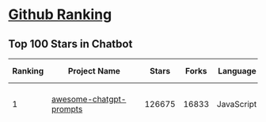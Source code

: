 [Github Ranking](../README.md)
==========

## Top 100 Stars in Chatbot

| Ranking | Project Name | Stars | Forks | Language | Open Issues | Description | Last Commit |
| ------- | ------------ | ----- | ----- | -------- | ----------- | ----------- | ----------- |
| 1 | [awesome-chatgpt-prompts](https://github.com/f/awesome-chatgpt-prompts) | 126675 | 16833 | JavaScript | 0 | This repo includes ChatGPT prompt curation to use ChatGPT and other LLM tools better. | 2025-05-24T05:14:58Z |
| 2 | [funNLP](https://github.com/fighting41love/funNLP) | 73636 | 14861 | Python | 33 | 中英文敏感词、语言检测、中外手机/电话归属地/运营商查询、名字推断性别、手机号抽取、身份证抽取、邮箱抽取、中日文人名库、中文缩写库、拆字词典、词汇情感值、停用词、反动词表、暴恐词表、繁简体转换、英文模拟中文发音、汪峰歌词生成器、职业名称词库、同义词库、反义词库、否定词库、汽车品牌词库、汽车零件词库、连续英文切割、各种中文词向量、公司名字大全、古诗词库、IT词库、财经词库、成语词库、地名词库、历史名人词库、诗词词库、医学词库、饮食词库、法律词库、汽车词库、动物词库、中文聊天语料、中文谣言数据、百度中文问答数据集、句子相似度匹配算法集合、bert资源、文本生成&摘要相关工具、cocoNLP信息抽取工具、国内电话号码正则匹配、清华大学XLORE:中英文跨语言百科知识图谱、清华大学人工智能技术系列报告、自然语言生成、NLU太难了系列、自动对联数据及机器人、用户名黑名单列表、罪名法务名词及分类模型、微信公众号语料、cs224n深度学习自然语言处理课程、中文手写汉字识别、中文自然语言处理 语料/数据集、变量命名神器、分词语料库+代码、任务型对话英文数据集、ASR 语音数据集 + 基于深度学习的中文语音识别系统、笑声检测器、Microsoft多语言数字/单位/如日期时间识别包、中华新华字典数据库及api(包括常用歇后语、成语、词语和汉字)、文档图谱自动生成、SpaCy 中文模型、Common Voice语音识别数据集新版、神经网络关系抽取、基于bert的命名实体识别、关键词(Keyphrase)抽取包pke、基于医疗领域知识图谱的问答系统、基于依存句法与语义角色标注的事件三元组抽取、依存句法分析4万句高质量标注数据、cnocr：用来做中文OCR的Python3包、中文人物关系知识图谱项目、中文nlp竞赛项目及代码汇总、中文字符数据、speech-aligner: 从“人声语音”及其“语言文本”产生音素级别时间对齐标注的工具、AmpliGraph: 知识图谱表示学习(Python)库：知识图谱概念链接预测、Scattertext 文本可视化(python)、语言/知识表示工具：BERT & ERNIE、中文对比英文自然语言处理NLP的区别综述、Synonyms中文近义词工具包、HarvestText领域自适应文本挖掘工具（新词发现-情感分析-实体链接等）、word2word：(Python)方便易用的多语言词-词对集：62种语言/3,564个多语言对、语音识别语料生成工具：从具有音频/字幕的在线视频创建自动语音识别(ASR)语料库、构建医疗实体识别的模型（包含词典和语料标注）、单文档非监督的关键词抽取、Kashgari中使用gpt-2语言模型、开源的金融投资数据提取工具、文本自动摘要库TextTeaser: 仅支持英文、人民日报语料处理工具集、一些关于自然语言的基本模型、基于14W歌曲知识库的问答尝试--功能包括歌词接龙and已知歌词找歌曲以及歌曲歌手歌词三角关系的问答、基于Siamese bilstm模型的相似句子判定模型并提供训练数据集和测试数据集、用Transformer编解码模型实现的根据Hacker News文章标题自动生成评论、用BERT进行序列标记和文本分类的模板代码、LitBank：NLP数据集——支持自然语言处理和计算人文学科任务的100部带标记英文小说语料、百度开源的基准信息抽取系统、虚假新闻数据集、Facebook: LAMA语言模型分析，提供Transformer-XL/BERT/ELMo/GPT预训练语言模型的统一访问接口、CommonsenseQA：面向常识的英文QA挑战、中文知识图谱资料、数据及工具、各大公司内部里大牛分享的技术文档 PDF 或者 PPT、自然语言生成SQL语句（英文）、中文NLP数据增强（EDA）工具、英文NLP数据增强工具 、基于医药知识图谱的智能问答系统、京东商品知识图谱、基于mongodb存储的军事领域知识图谱问答项目、基于远监督的中文关系抽取、语音情感分析、中文ULMFiT-情感分析-文本分类-语料及模型、一个拍照做题程序、世界各国大规模人名库、一个利用有趣中文语料库 qingyun 训练出来的中文聊天机器人、中文聊天机器人seqGAN、省市区镇行政区划数据带拼音标注、教育行业新闻语料库包含自动文摘功能、开放了对话机器人-知识图谱-语义理解-自然语言处理工具及数据、中文知识图谱：基于百度百科中文页面-抽取三元组信息-构建中文知识图谱、masr: 中文语音识别-提供预训练模型-高识别率、Python音频数据增广库、中文全词覆盖BERT及两份阅读理解数据、ConvLab：开源多域端到端对话系统平台、中文自然语言处理数据集、基于最新版本rasa搭建的对话系统、基于TensorFlow和BERT的管道式实体及关系抽取、一个小型的证券知识图谱/知识库、复盘所有NLP比赛的TOP方案、OpenCLaP：多领域开源中文预训练语言模型仓库、UER：基于不同语料+编码器+目标任务的中文预训练模型仓库、中文自然语言处理向量合集、基于金融-司法领域(兼有闲聊性质)的聊天机器人、g2pC：基于上下文的汉语读音自动标记模块、Zincbase 知识图谱构建工具包、诗歌质量评价/细粒度情感诗歌语料库、快速转化「中文数字」和「阿拉伯数字」、百度知道问答语料库、基于知识图谱的问答系统、jieba_fast 加速版的jieba、正则表达式教程、中文阅读理解数据集、基于BERT等最新语言模型的抽取式摘要提取、Python利用深度学习进行文本摘要的综合指南、知识图谱深度学习相关资料整理、维基大规模平行文本语料、StanfordNLP 0.2.0：纯Python版自然语言处理包、NeuralNLP-NeuralClassifier：腾讯开源深度学习文本分类工具、端到端的封闭域对话系统、中文命名实体识别：NeuroNER vs. BertNER、新闻事件线索抽取、2019年百度的三元组抽取比赛：“科学空间队”源码、基于依存句法的开放域文本知识三元组抽取和知识库构建、中文的GPT2训练代码、ML-NLP - 机器学习(Machine Learning)NLP面试中常考到的知识点和代码实现、nlp4han:中文自然语言处理工具集(断句/分词/词性标注/组块/句法分析/语义分析/NER/N元语法/HMM/代词消解/情感分析/拼写检查、XLM：Facebook的跨语言预训练语言模型、用基于BERT的微调和特征提取方法来进行知识图谱百度百科人物词条属性抽取、中文自然语言处理相关的开放任务-数据集-当前最佳结果、CoupletAI - 基于CNN+Bi-LSTM+Attention 的自动对对联系统、抽象知识图谱、MiningZhiDaoQACorpus - 580万百度知道问答数据挖掘项目、brat rapid annotation tool: 序列标注工具、大规模中文知识图谱数据：1.4亿实体、数据增强在机器翻译及其他nlp任务中的应用及效果、allennlp阅读理解:支持多种数据和模型、PDF表格数据提取工具 、 Graphbrain：AI开源软件库和科研工具，目的是促进自动意义提取和文本理解以及知识的探索和推断、简历自动筛选系统、基于命名实体识别的简历自动摘要、中文语言理解测评基准，包括代表性的数据集&基准模型&语料库&排行榜、树洞 OCR 文字识别 、从包含表格的扫描图片中识别表格和文字、语声迁移、Python口语自然语言处理工具集(英文)、 similarity：相似度计算工具包，java编写、海量中文预训练ALBERT模型 、Transformers 2.0 、基于大规模音频数据集Audioset的音频增强 、Poplar：网页版自然语言标注工具、图片文字去除，可用于漫画翻译 、186种语言的数字叫法库、Amazon发布基于知识的人-人开放领域对话数据集 、中文文本纠错模块代码、繁简体转换 、 Python实现的多种文本可读性评价指标、类似于人名/地名/组织机构名的命名体识别数据集 、东南大学《知识图谱》研究生课程(资料)、. 英文拼写检查库 、 wwsearch是企业微信后台自研的全文检索引擎、CHAMELEON：深度学习新闻推荐系统元架构 、 8篇论文梳理BERT相关模型进展与反思、DocSearch：免费文档搜索引擎、 LIDA：轻量交互式对话标注工具 、aili - the fastest in-memory index in the East 东半球最快并发索引 、知识图谱车音工作项目、自然语言生成资源大全 、中日韩分词库mecab的Python接口库、中文文本摘要/关键词提取、汉字字符特征提取器 (featurizer)，提取汉字的特征（发音特征、字形特征）用做深度学习的特征、中文生成任务基准测评 、中文缩写数据集、中文任务基准测评 - 代表性的数据集-基准(预训练)模型-语料库-baseline-工具包-排行榜、PySS3：面向可解释AI的SS3文本分类器机器可视化工具 、中文NLP数据集列表、COPE - 格律诗编辑程序、doccano：基于网页的开源协同多语言文本标注工具 、PreNLP：自然语言预处理库、简单的简历解析器，用来从简历中提取关键信息、用于中文闲聊的GPT2模型：GPT2-chitchat、基于检索聊天机器人多轮响应选择相关资源列表(Leaderboards、Datasets、Papers)、(Colab)抽象文本摘要实现集锦(教程 、词语拼音数据、高效模糊搜索工具、NLP数据增广资源集、微软对话机器人框架 、 GitHub Typo Corpus：大规模GitHub多语言拼写错误/语法错误数据集、TextCluster：短文本聚类预处理模块 Short text cluster、面向语音识别的中文文本规范化、BLINK：最先进的实体链接库、BertPunc：基于BERT的最先进标点修复模型、Tokenizer：快速、可定制的文本词条化库、中文语言理解测评基准，包括代表性的数据集、基准(预训练)模型、语料库、排行榜、spaCy 医学文本挖掘与信息提取 、 NLP任务示例项目代码集、 python拼写检查库、chatbot-list - 行业内关于智能客服、聊天机器人的应用和架构、算法分享和介绍、语音质量评价指标(MOSNet, BSSEval, STOI, PESQ, SRMR)、 用138GB语料训练的法文RoBERTa预训练语言模型 、BERT-NER-Pytorch：三种不同模式的BERT中文NER实验、无道词典 - 有道词典的命令行版本，支持英汉互查和在线查询、2019年NLP亮点回顾、 Chinese medical dialogue data 中文医疗对话数据集 、最好的汉字数字(中文数字)-阿拉伯数字转换工具、 基于百科知识库的中文词语多词义/义项获取与特定句子词语语义消歧、awesome-nlp-sentiment-analysis - 情感分析、情绪原因识别、评价对象和评价词抽取、LineFlow：面向所有深度学习框架的NLP数据高效加载器、中文医学NLP公开资源整理 、MedQuAD：(英文)医学问答数据集、将自然语言数字串解析转换为整数和浮点数、Transfer Learning in Natural Language Processing (NLP) 、面向语音识别的中文/英文发音辞典、Tokenizers：注重性能与多功能性的最先进分词器、CLUENER 细粒度命名实体识别 Fine Grained Named Entity Recognition、 基于BERT的中文命名实体识别、中文谣言数据库、NLP数据集/基准任务大列表、nlp相关的一些论文及代码, 包括主题模型、词向量(Word Embedding)、命名实体识别(NER)、文本分类(Text Classificatin)、文本生成(Text Generation)、文本相似性(Text Similarity)计算等，涉及到各种与nlp相关的算法，基于keras和tensorflow 、Python文本挖掘/NLP实战示例、 Blackstone：面向非结构化法律文本的spaCy pipeline和NLP模型通过同义词替换实现文本“变脸” 、中文 预训练 ELECTREA 模型: 基于对抗学习 pretrain Chinese Model 、albert-chinese-ner - 用预训练语言模型ALBERT做中文NER 、基于GPT2的特定主题文本生成/文本增广、开源预训练语言模型合集、多语言句向量包、编码、标记和实现：一种可控高效的文本生成方法、 英文脏话大列表 、attnvis：GPT2、BERT等transformer语言模型注意力交互可视化、CoVoST：Facebook发布的多语种语音-文本翻译语料库，包括11种语言(法语、德语、荷兰语、俄语、西班牙语、意大利语、土耳其语、波斯语、瑞典语、蒙古语和中文)的语音、文字转录及英文译文、Jiagu自然语言处理工具 - 以BiLSTM等模型为基础，提供知识图谱关系抽取 中文分词 词性标注 命名实体识别 情感分析 新词发现 关键词 文本摘要 文本聚类等功能、用unet实现对文档表格的自动检测，表格重建、NLP事件提取文献资源列表 、 金融领域自然语言处理研究资源大列表、CLUEDatasetSearch - 中英文NLP数据集：搜索所有中文NLP数据集，附常用英文NLP数据集 、medical_NER - 中文医学知识图谱命名实体识别 、(哈佛)讲因果推理的免费书、知识图谱相关学习资料/数据集/工具资源大列表、Forte：灵活强大的自然语言处理pipeline工具集 、Python字符串相似性算法库、PyLaia：面向手写文档分析的深度学习工具包、TextFooler：针对文本分类/推理的对抗文本生成模块、Haystack：灵活、强大的可扩展问答(QA)框架、中文关键短语抽取工具 | 2024-05-10T07:38:24Z |
| 3 | [gpt4free](https://github.com/xtekky/gpt4free) | 64323 | 13646 | Python | 13 | The official gpt4free repository \| various collection of powerful language models \| o4, o3 and deepseek r1, gpt-4.1, gemini 2.5 | 2025-05-25T07:28:57Z |
| 4 | [ragflow](https://github.com/infiniflow/ragflow) | 53631 | 5142 | TypeScript | 2102 | RAGFlow is an open-source RAG (Retrieval-Augmented Generation) engine based on deep document understanding. | 2025-05-27T03:44:54Z |
| 5 | [Flowise](https://github.com/FlowiseAI/Flowise) | 39060 | 20160 | TypeScript | 545 | Build AI Agents, Visually | 2025-05-26T17:20:11Z |
| 6 | [FastChat](https://github.com/lm-sys/FastChat) | 38649 | 4714 | Python | 829 | An open platform for training, serving, and evaluating large language models. Release repo for Vicuna and Chatbot Arena. | 2025-05-21T10:15:24Z |
| 7 | [quivr](https://github.com/QuivrHQ/quivr) | 37901 | 3638 | Python | 5 | Opiniated RAG for integrating GenAI in your apps 🧠   Focus on your product rather than the RAG. Easy integration in existing products with customisation!  Any LLM: GPT4, Groq, Llama. Any Vectorstore: PGVector, Faiss. Any Files. Anyway you want.  | 2025-05-26T16:32:58Z |
| 8 | [Langchain-Chatchat](https://github.com/chatchat-space/Langchain-Chatchat) | 35118 | 5898 | TypeScript | 179 | Langchain-Chatchat（原Langchain-ChatGLM）基于 Langchain 与 ChatGLM, Qwen 与 Llama 等语言模型的 RAG 与 Agent 应用 \| Langchain-Chatchat (formerly langchain-ChatGLM), local knowledge based LLM (like ChatGLM, Qwen and Llama) RAG and Agent app with langchain  | 2025-03-25T15:45:51Z |
| 9 | [chatbox](https://github.com/chatboxai/chatbox) | 34933 | 3339 | TypeScript | 688 | User-friendly Desktop Client App for AI Models/LLMs (GPT, Claude, Gemini, Ollama...) | 2025-05-23T06:34:38Z |
| 10 | [chatbot-ui](https://github.com/mckaywrigley/chatbot-ui) | 31365 | 8904 | TypeScript | 168 | AI chat for any model. | 2024-08-03T00:38:07Z |
| 11 | [python-telegram-bot](https://github.com/python-telegram-bot/python-telegram-bot) | 27579 | 5673 | Python | 16 | We have made you a wrapper you can't refuse | 2025-05-26T23:35:48Z |
| 12 | [cherry-studio](https://github.com/CherryHQ/cherry-studio) | 27227 | 2334 | TypeScript | 745 | 🍒 Cherry Studio is a desktop client that supports for multiple LLM providers. | 2025-05-27T02:08:53Z |
| 13 | [llm-app](https://github.com/pathwaycom/llm-app) | 24994 | 612 | Jupyter Notebook | 5 | Ready-to-run cloud templates for RAG, AI pipelines, and enterprise search with live data. 🐳Docker-friendly.⚡Always in sync with Sharepoint, Google Drive, S3, Kafka, PostgreSQL, real-time data APIs, and more. | 2025-05-16T07:58:43Z |
| 14 | [LLaVA](https://github.com/haotian-liu/LLaVA) | 22619 | 2497 | Python | 1072 | [NeurIPS'23 Oral] Visual Instruction Tuning (LLaVA) built towards GPT-4V level capabilities and beyond. | 2024-08-12T09:52:38Z |
| 15 | [kotaemon](https://github.com/Cinnamon/kotaemon) | 22343 | 1769 | Python | 184 | An open-source RAG-based tool for chatting with your documents. | 2025-04-15T08:54:24Z |
| 16 | [wechaty](https://github.com/wechaty/wechaty) | 21567 | 2696 | TypeScript | 166 | Conversational RPA SDK for Chatbot Makers. Join our Discord: https://discord.gg/7q8NBZbQzt | 2025-04-29T09:29:24Z |
| 17 | [haystack](https://github.com/deepset-ai/haystack) | 20896 | 2184 | Python | 115 | AI orchestration framework to build customizable, production-ready LLM applications. Connect components (models, vector DBs, file converters) to pipelines or agents that can interact with your data. With advanced retrieval methods, it's best suited for building RAG, question answering, semantic search or conversational agent chatbots. | 2025-05-26T19:48:10Z |
| 18 | [CopilotKit](https://github.com/CopilotKit/CopilotKit) | 20221 | 2796 | TypeScript | 108 | React UI + elegant infrastructure for AI Copilots, AI chatbots, and in-app AI agents. The Agentic last-mile 🪁 | 2025-05-27T03:05:12Z |
| 19 | [rasa](https://github.com/RasaHQ/rasa) | 20189 | 4791 | Python | 4 | 💬   Open source machine learning framework to automate text- and voice-based conversations: NLU, dialogue management, connect to Slack, Facebook, and more - Create chatbots and voice assistants | 2025-05-12T12:58:43Z |
| 20 | [MaxKB](https://github.com/1Panel-dev/MaxKB) | 16664 | 2150 | Python | 132 | 💬 MaxKB is an open-source AI assistant for enterprise. It seamlessly integrates RAG pipelines, supports robust workflows, and provides MCP tool-use capabilities. | 2025-05-27T03:08:57Z |
| 21 | [ai-chatbot](https://github.com/vercel/ai-chatbot) | 16333 | 4482 | TypeScript | 199 | A full-featured, hackable Next.js AI chatbot built by Vercel | 2025-05-24T20:17:05Z |
| 22 | [leon](https://github.com/leon-ai/leon) | 16298 | 1353 | TypeScript | 88 | 🧠 Leon is your open-source personal assistant. | 2025-05-25T09:13:27Z |
| 23 | [repomix](https://github.com/yamadashy/repomix) | 16256 | 708 | TypeScript | 85 | 📦 Repomix is a powerful tool that packs your entire repository into a single, AI-friendly file. Perfect for when you need to feed your codebase to Large Language Models (LLMs) or other AI tools like Claude, ChatGPT, DeepSeek, Perplexity, Gemini, Gemma, Llama, Grok, and more. | 2025-05-27T01:15:53Z |
| 24 | [eliza](https://github.com/elizaOS/eliza) | 15917 | 5197 | TypeScript | 25 | Autonomous agents for everyone | 2025-05-27T02:55:39Z |
| 25 | [ChatALL](https://github.com/ai-shifu/ChatALL) | 15816 | 1677 | JavaScript | 227 |  Concurrently chat with ChatGPT, Bing Chat, Bard, Alpaca, Vicuna, Claude, ChatGLM, MOSS, 讯飞星火, 文心一言 and more, discover the best answers | 2025-05-22T16:24:36Z |
| 26 | [ai-pdf-chatbot-langchain](https://github.com/mayooear/ai-pdf-chatbot-langchain) | 15504 | 3084 | TypeScript | 2 | AI PDF chatbot agent built with LangChain & LangGraph  | 2025-02-20T18:19:58Z |
| 27 | [ChuanhuChatGPT](https://github.com/GaiZhenbiao/ChuanhuChatGPT) | 15417 | 2281 | Python | 122 | GUI for ChatGPT API and many LLMs. Supports agents, file-based QA, GPT finetuning and query with web search. All with a neat UI. | 2025-03-13T09:36:38Z |
| 28 | [bolt.new](https://github.com/stackblitz/bolt.new) | 14798 | 12345 | TypeScript | 8001 | Prompt, run, edit, and deploy full-stack web applications | 2024-12-17T06:29:27Z |
| 29 | [mirai](https://github.com/mamoe/mirai) | 14770 | 2544 | Kotlin | 272 | 高效率 QQ 机器人支持库 | 2024-09-23T11:25:50Z |
| 30 | [open-im-server](https://github.com/openimsdk/open-im-server) | 14768 | 2596 | Go | 95 | IM Chat ChatGPT | 2025-05-26T02:24:40Z |
| 31 | [ChatterBot](https://github.com/gunthercox/ChatterBot) | 14325 | 4467 | Python | 126 | ChatterBot is a machine learning, conversational dialog engine for creating chat bots | 2025-05-20T12:12:26Z |
| 32 | [CosyVoice](https://github.com/FunAudioLLM/CosyVoice) | 14055 | 1457 | Python | 715 | Multi-lingual large voice generation model, providing inference, training and deployment full-stack ability. | 2025-05-26T10:04:02Z |
| 33 | [botpress](https://github.com/botpress/botpress) | 13735 | 2011 | TypeScript | 12 | The open-source hub to build & deploy GPT/LLM Agents ⚡️ | 2025-05-26T23:17:01Z |
| 34 | [xiaozhi-esp32](https://github.com/78/xiaozhi-esp32) | 13605 | 2650 | C++ | 125 | Build your own AI friend | 2025-05-27T03:48:31Z |
| 35 | [chat](https://github.com/tinode/chat) | 12521 | 1955 | Go | 37 | Instant messaging platform. Backend in Go. Clients: Swift iOS, Java Android, JS webapp, scriptable command line; chatbots | 2025-05-23T16:11:42Z |
| 36 | [WeClone](https://github.com/xming521/WeClone) | 11883 | 897 | Python | 33 | 🚀 One-stop solution for creating your digital avatar from chat logs 💡 Fine-tune LLMs with your chat logs to capture your unique style, then bind to a chatbot to bring your digital self to life.  从聊天记录创造数字分身的一站式解决方案   | 2025-05-25T15:24:05Z |
| 37 | [botkit](https://github.com/howdyai/botkit) | 11553 | 2291 | TypeScript | 25 | Botkit is an open source developer tool for building chat bots, apps and custom integrations for major messaging platforms. | 2024-07-01T02:28:35Z |
| 38 | [llama-gpt](https://github.com/getumbrel/llama-gpt) | 10971 | 710 | TypeScript | 84 | A self-hosted, offline, ChatGPT-like chatbot. Powered by Llama 2. 100% private, with no data leaving your device. New: Code Llama support! | 2024-04-23T18:56:06Z |
| 39 | [dolly](https://github.com/databrickslabs/dolly) | 10805 | 1154 | Python | 5 | Databricks’ Dolly, a large language model trained on the Databricks Machine Learning Platform | 2023-06-30T18:36:16Z |
| 40 | [stanford-tensorflow-tutorials](https://github.com/chiphuyen/stanford-tensorflow-tutorials) | 10344 | 4293 | Python | 67 | This repository contains code examples for the Stanford's course: TensorFlow for Deep Learning Research.  | 2020-12-22T09:21:55Z |
| 41 | [chathub](https://github.com/chathub-dev/chathub) | 10322 | 1086 | TypeScript | 98 | All-in-one chatbot client | 2025-03-10T08:29:12Z |
| 42 | [EverydayWechat](https://github.com/sfyc23/EverydayWechat) | 10171 | 2317 | Python | 22 | 微信助手：1.每日定时给好友（女友）发送定制消息。2.机器人自动回复好友。3.群助手功能（例如：查询垃圾分类、天气、日历、电影实时票房、快递物流、PM2.5等） | 2021-06-22T02:56:06Z |
| 43 | [petals](https://github.com/bigscience-workshop/petals) | 9634 | 558 | Python | 90 | 🌸 Run LLMs at home, BitTorrent-style. Fine-tuning and inference up to 10x faster than offloading | 2024-09-07T11:54:28Z |
| 44 | [ChatRWKV](https://github.com/BlinkDL/ChatRWKV) | 9486 | 703 | Python | 34 | ChatRWKV is like ChatGPT but powered by RWKV (100% RNN) language model, and open source. | 2025-05-07T12:41:32Z |
| 45 | [AstrBot](https://github.com/AstrBotDevs/AstrBot) | 9214 | 618 | Python | 218 | ✨ 易上手的多平台 LLM 聊天机器人及开发框架 ✨ 平台支持 QQ、QQ频道、Telegram、微信、企微、飞书 \| MCP 服务器、OpenAI、DeepSeek、Gemini、硅基流动、月之暗面、Ollama、OneAPI、Dify 等。附带 WebUI。 | 2025-05-23T09:10:39Z |
| 46 | [node-telegram-bot-api](https://github.com/yagop/node-telegram-bot-api) | 8789 | 1575 | JavaScript | 116 | Telegram Bot API for NodeJS | 2025-04-16T23:04:59Z |
| 47 | [typebot.io](https://github.com/baptisteArno/typebot.io) | 8759 | 2517 | TypeScript | 192 | 💬 Typebot is a powerful chatbot builder that you can self-host. | 2025-05-26T16:57:50Z |
| 48 | [bisheng](https://github.com/dataelement/bisheng) | 8615 | 1412 | TypeScript | 105 | BISHENG is an open LLM devops platform for next generation Enterprise AI applications. Powerful and comprehensive features include: GenAI workflow, RAG, Agent, Unified model management, Evaluation, SFT, Dataset Management, Enterprise-level System Management, Observability and more. | 2025-05-27T03:40:03Z |
| 49 | [BetterChatGPT](https://github.com/ztjhz/BetterChatGPT) | 8396 | 2794 | TypeScript | 215 | An amazing UI for OpenAI's ChatGPT (Website + Windows + MacOS + Linux) | 2024-08-14T10:26:46Z |
| 50 | [gpt4free-ts](https://github.com/xiangsx/gpt4free-ts) | 7757 | 1371 | TypeScript | 48 | Providing a free OpenAI GPT-4 API !   This is a replication project for the typescript version of xtekky/gpt4free | 2024-09-04T01:15:09Z |
| 51 | [GPTCache](https://github.com/zilliztech/GPTCache) | 7566 | 534 | Python | 70 | Semantic cache for LLMs. Fully integrated with LangChain and llama_index.  | 2024-09-18T02:05:21Z |
| 52 | [agentscope](https://github.com/modelscope/agentscope) | 7412 | 431 | Python | 46 | Start building LLM-empowered multi-agent applications in an easier way. | 2025-05-27T03:25:41Z |
| 53 | [TensorLayer](https://github.com/tensorlayer/TensorLayer) | 7361 | 1606 | Python | 26 | Deep Learning and Reinforcement Learning Library for Scientists and Engineers  | 2023-02-18T07:58:21Z |
| 54 | [yao](https://github.com/YaoApp/yao) | 7291 | 666 | Go | 0 | ✨ Yao is an all-in-one application engine that enables developers to create web apps, REST APIs, business applications, and more, with AI as a development partner. | 2025-05-26T04:01:43Z |
| 55 | [Verba](https://github.com/weaviate/Verba) | 7131 | 767 | Python | 47 | Retrieval Augmented Generation (RAG) chatbot powered by Weaviate | 2025-03-24T15:19:15Z |
| 56 | [pdfGPT](https://github.com/bhaskatripathi/pdfGPT) | 7121 | 851 | Python | 43 | PDF GPT allows you to chat with the contents of your PDF file by using GPT capabilities. The most effective open source solution to turn your pdf files in a chatbot! | 2025-03-03T13:17:59Z |
| 57 | [InternLM](https://github.com/InternLM/InternLM) | 6913 | 486 | Python | 8 | Official release of InternLM series (InternLM, InternLM2, InternLM2.5, InternLM3). | 2025-02-07T04:14:52Z |
| 58 | [DeepPavlov](https://github.com/deeppavlov/DeepPavlov) | 6884 | 1161 | Python | 28 | An open source library for deep learning end-to-end dialog systems and chatbots. | 2025-04-01T14:19:35Z |
| 59 | [aichat](https://github.com/sigoden/aichat) | 6834 | 443 | Rust | 0 | All-in-one LLM CLI tool featuring Shell Assistant, Chat-REPL, RAG, AI Tools & Agents, with access to OpenAI, Claude, Gemini, Ollama, Groq, and more. | 2025-05-26T13:00:33Z |
| 60 | [aidea](https://github.com/mylxsw/aidea) | 6800 | 1027 | Dart | 24 | AIdea 是一款支持 GPT  以及国产大语言模型通义千问、文心一言等，支持 Stable Diffusion 文生图、图生图、 SDXL1.0、超分辨率、图片上色的全能型 APP。 | 2025-03-01T12:52:55Z |
| 61 | [nonebot2](https://github.com/nonebot/nonebot2) | 6759 | 612 | Python | 20 | 跨平台 Python 异步聊天机器人框架 / Asynchronous multi-platform chatbot framework written in Python | 2025-05-26T10:15:56Z |
| 62 | [BlackFriday-GPTs-Prompts](https://github.com/friuns2/BlackFriday-GPTs-Prompts) | 6729 | 1046 | None | 88 | List of free GPTs that doesn't require plus subscription  | 2024-11-08T11:03:14Z |
| 63 | [rags](https://github.com/run-llama/rags) | 6457 | 662 | Python | 29 | Build ChatGPT over your data, all with natural language | 2024-04-05T05:36:59Z |
| 64 | [nlp.js](https://github.com/axa-group/nlp.js) | 6449 | 629 | JavaScript | 80 | An NLP library for building bots, with entity extraction, sentiment analysis, automatic language identify, and so more | 2025-01-09T14:43:04Z |
| 65 | [venom](https://github.com/orkestral/venom) | 6444 | 1297 | JavaScript | 57 | Venom is a high-performance system developed with JavaScript to create a bot for WhatsApp, support for creating any interaction, such as customer service, media sending, sentence recognition based on artificial intelligence and all types of design architecture for WhatsApp. | 2025-04-11T17:20:55Z |
| 66 | [botman](https://github.com/botman/botman) | 6145 | 816 | PHP | 10 | A framework agnostic PHP library to build chat bots | 2025-05-11T14:28:29Z |
| 67 | [ChatBotCourse](https://github.com/lcdevelop/ChatBotCourse) | 5974 | 1677 | Python | 25 | 自己动手做聊天机器人教程 | 2022-07-18T09:16:17Z |
| 68 | [agent-squad](https://github.com/awslabs/agent-squad) | 5880 | 499 | Python | 44 | Flexible and powerful framework for managing multiple AI agents and handling complex conversations | 2025-05-25T10:21:36Z |
| 69 | [ChatGPT](https://github.com/PawanOsman/ChatGPT) | 5749 | 1015 | TypeScript | 0 | OpenAI API Free Reverse Proxy | 2024-08-23T15:25:51Z |
| 70 | [system_prompts_leaks](https://github.com/asgeirtj/system_prompts_leaks) | 5645 | 1184 | JavaScript | 0 | Collection of extracted System Prompts from popular chatbots like ChatGPT, Claude & Gemini | 2025-05-25T11:17:54Z |
| 71 | [awesome-chatgpt](https://github.com/sindresorhus/awesome-chatgpt) | 5594 | 333 | None | 0 | 🤖 Awesome list for ChatGPT — an artificial intelligence chatbot developed by OpenAI | 2024-12-19T17:53:00Z |
| 72 | [chatgpt_telegram_bot](https://github.com/father-bot/chatgpt_telegram_bot) | 5388 | 1908 | Python | 69 | 💬 Telegram bot with ChatGPT, Python-based, using OpenAI's API. | 2024-09-20T09:31:58Z |
| 73 | [Bard-API](https://github.com/dsdanielpark/Bard-API) | 5263 | 520 | Python | 3 | The unofficial python package that returns response of Google Bard through cookie value. | 2024-04-24T10:38:31Z |
| 74 | [OpenChat](https://github.com/openchatai/OpenChat) | 5249 | 649 | JavaScript | 34 | LLMs custom-chatbots console ⚡ | 2024-02-27T13:17:24Z |
| 75 | [Red-DiscordBot](https://github.com/Cog-Creators/Red-DiscordBot) | 5103 | 2362 | Python | 201 | A multi-function Discord bot | 2025-05-25T21:04:35Z |
| 76 | [Synonyms](https://github.com/chatopera/Synonyms) | 5078 | 896 | Python | 31 | :herb: 中文近义词：聊天机器人，智能问答工具包 | 2023-11-24T22:55:49Z |
| 77 | [superduper](https://github.com/superduper-io/superduper) | 5065 | 494 | Python | 91 | Superduper: End-to-end framework for building custom AI applications and agents. | 2025-05-26T22:37:01Z |
| 78 | [koishi](https://github.com/koishijs/koishi) | 4895 | 261 | TypeScript | 87 | Cross-platform chatbot framework made with love | 2025-05-26T06:07:46Z |
| 79 | [assistant-ui](https://github.com/assistant-ui/assistant-ui) | 4643 | 548 | TypeScript | 34 | Typescript/React Library for AI Chat💬🚀 | 2025-05-27T03:37:03Z |
| 80 | [xtuner](https://github.com/InternLM/xtuner) | 4560 | 344 | Python | 218 | An efficient, flexible and full-featured toolkit for fine-tuning LLM (InternLM2, Llama3, Phi3, Qwen, Mistral, ...) | 2025-05-20T06:56:48Z |
| 81 | [kimi-free-api](https://github.com/LLM-Red-Team/kimi-free-api) | 4492 | 761 | TypeScript | 17 | 🚀 KIMI AI 长文本大模型逆向API【特长：长文本解读整理】，支持高速流式输出、智能体对话、联网搜索、探索版、K1思考模型、长文档解读、图像解析、多轮对话，零配置部署，多路token支持，自动清理会话痕迹，仅供测试，如需商用请前往官方开放平台。 | 2025-05-12T18:26:46Z |
| 82 | [h2o-llmstudio](https://github.com/h2oai/h2o-llmstudio) | 4310 | 444 | Python | 37 | H2O LLM Studio - a framework and no-code GUI for fine-tuning LLMs. Documentation: https://docs.h2o.ai/h2o-llmstudio/ | 2025-04-10T14:42:59Z |
| 83 | [bottender](https://github.com/Yoctol/bottender) | 4272 | 336 | TypeScript | 52 | ⚡️ A framework for building conversational user interfaces. | 2024-04-10T13:31:04Z |
| 84 | [chinese-chatbot-corpus](https://github.com/codemayq/chinese-chatbot-corpus) | 4127 | 793 | Python | 1 | 中文公开聊天语料库 | 2024-04-23T03:30:29Z |
| 85 | [bot-on-anything](https://github.com/zhayujie/bot-on-anything) | 4074 | 929 | Python | 263 | A large model-based chatbot builder that can quickly integrate AI models (including ChatGPT, Claude, Gemini) into various software applications (such as Telegram, Gmail, Slack, and websites). | 2025-01-03T14:13:51Z |
| 86 | [awesome-bots](https://github.com/DopplerHQ/awesome-bots) | 3938 | 523 | None | 4 | The most awesome list about bots ⭐️🤖 | 2024-07-03T19:31:10Z |
| 87 | [snips-nlu](https://github.com/snipsco/snips-nlu) | 3931 | 512 | Python | 65 | Snips Python library to extract meaning from text | 2023-05-22T16:10:15Z |
| 88 | [gptme](https://github.com/gptme/gptme) | 3809 | 313 | Python | 63 | Your agent in your terminal, equipped with local tools: writes code, uses the terminal, browses the web, vision. | 2025-05-22T19:20:53Z |
| 89 | [chatgpt-android](https://github.com/skydoves/chatgpt-android) | 3803 | 445 | Kotlin | 17 | 📲 ChatGPT Android demonstrates a Chatbot application using OpenAI's chat API on Android with Stream Chat SDK for Compose. | 2025-05-14T18:22:56Z |
| 90 | [sim](https://github.com/simstudioai/sim) | 3798 | 570 | TypeScript | 20 | Sim Studio is an open-source AI agent workflow builder. Sim Studio's interface is a lightweight, intuitive way to quickly build and deploy LLMs that connect with your favorite tools. | 2025-05-27T01:46:15Z |
| 91 | [adrenaline](https://github.com/shobrook/adrenaline) | 3783 | 317 | None | 0 | Chat with (and visualize) your codebase | 2024-03-08T18:42:45Z |
| 92 | [olivia](https://github.com/olivia-ai/olivia) | 3706 | 354 | Go | 22 | 💁‍♀️Your new best friend powered by an artificial neural network | 2025-02-06T10:19:30Z |
| 93 | [llm-workflow-engine](https://github.com/llm-workflow-engine/llm-workflow-engine) | 3698 | 470 | Python | 3 | Power CLI and Workflow manager for LLMs (core package) | 2025-05-26T19:05:40Z |
| 94 | [qqbot](https://github.com/pandolia/qqbot) | 3685 | 874 | Python | 36 | QQBot: A conversation robot base on Tencent's SmartQQ | 2020-08-23T07:47:42Z |
| 95 | [evolution-api](https://github.com/EvolutionAPI/evolution-api) | 3667 | 2831 | TypeScript | 197 | Evolution API is an open-source WhatsApp integration API | 2025-05-25T14:10:40Z |
| 96 | [casibase](https://github.com/casibase/casibase) | 3658 | 426 | Go | 30 | ⚡️AI Cloud OS: Open-source enterprise-level AI knowledge base and MCP (model-context-protocol)/A2A (agent-to-agent) management platform with admin UI, user management and Single-Sign-On⚡️, supports ChatGPT, Claude, Llama, Ollama, HuggingFace, etc., chat bot demo: https://ai.casibase.com, admin UI demo: https://ai-admin.casibase.com | 2025-05-27T02:10:26Z |
| 97 | [whatsapp-chatgpt](https://github.com/askrella/whatsapp-chatgpt) | 3636 | 894 | TypeScript | 37 | ChatGPT + DALL-E + WhatsApp = AI Assistant :rocket: :robot: | 2025-02-20T05:07:00Z |
| 98 | [chatbot](https://github.com/zhaoyingjun/chatbot) | 3575 | 1022 | Python | 96 | ChatGPT带火了聊天机器人，主流的趋势都调整到了GPT类模式，本项目也与时俱进，会在近期更新GPT类版本。基于本项目和自己的语料可以训练出自己想要的聊天机器人，用于智能客服、在线问答、闲聊等场景。 | 2024-06-26T13:37:21Z |
| 99 | [ChatUI](https://github.com/alibaba/ChatUI) | 3548 | 345 | TypeScript | 39 | The UI design language and React library for Conversational UI | 2025-04-10T03:18:05Z |
| 100 | [Telegram.Bot](https://github.com/TelegramBots/Telegram.Bot) | 3403 | 716 | C# | 0 | .NET Client for Telegram Bot API | 2025-05-20T00:40:09Z |

